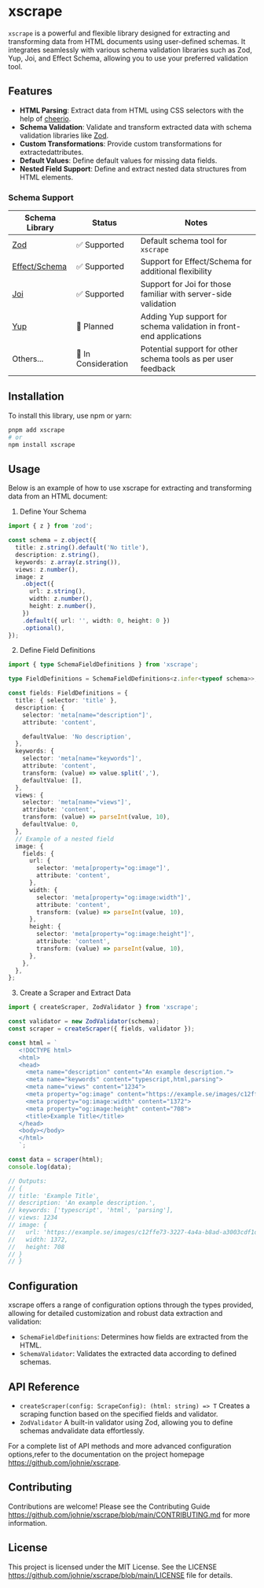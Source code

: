 # xscrape

`xscrape` is a powerful and flexible library designed for extracting and
transforming data from HTML documents using user-defined schemas. It integrates
seamlessly with various schema validation libraries such as Zod, Yup, Joi, and
Effect Schema, allowing you to use your preferred validation tool.

## Features

- **HTML Parsing**: Extract data from HTML using CSS selectors with the help of
  [cheerio](https://github.com/cheeriojs/cheerio).
- **Schema Validation**: Validate and transform extracted data with schema validation libraries like [Zod](https://github.com/colinhacks/zod).
- **Custom Transformations**: Provide custom transformations for extractedattributes.
- **Default Values**: Define default values for missing data fields.
- **Nested Field Support**: Define and extract nested data structures from
  HTML elements.

### Schema Support

| Schema Library                                       | Status              | Notes                                                              |
| ---------------------------------------------------- | ------------------- | ------------------------------------------------------------------ |
| [Zod](https://github.com/colinhacks/zod)             | ✅ Supported        | Default schema tool for `xscrape`                                  |
| [Effect/Schema](https://github.com/Effect-TS/effect) | ✅ Supported        | Support for Effect/Schema for additional flexibility               |
| [Joi](https://github.com/sideway/joi)                | ✅ Supported        | Support for Joi for those familiar with server-side validation     |
| [Yup](https://github.com/jquense/yup)                | 🚧 Planned          | Adding Yup support for schema validation in front-end applications |
| Others...                                            | 🔄 In Consideration | Potential support for other schema tools as per user feedback      |

## Installation

To install this library, use npm or yarn:

```bash
pnpm add xscrape
# or
npm install xscrape
```

## Usage

Below is an example of how to use xscrape for extracting and transforming data
from an HTML document:

1. Define Your Schema

```ts
import { z } from 'zod';

const schema = z.object({
  title: z.string().default('No title'),
  description: z.string(),
  keywords: z.array(z.string()),
  views: z.number(),
  image: z
    .object({
      url: z.string(),
      width: z.number(),
      height: z.number(),
    })
    .default({ url: '', width: 0, height: 0 })
    .optional(),
});
```

2. Define Field Definitions

```ts
import { type SchemaFieldDefinitions } from 'xscrape';

type FieldDefinitions = SchemaFieldDefinitions<z.infer<typeof schema>>;

const fields: FieldDefinitions = {
  title: { selector: 'title' },
  description: {
    selector: 'meta[name="description"]',
    attribute: 'content',

    defaultValue: 'No description',
  },
  keywords: {
    selector: 'meta[name="keywords"]',
    attribute: 'content',
    transform: (value) => value.split(','),
    defaultValue: [],
  },
  views: {
    selector: 'meta[name="views"]',
    attribute: 'content',
    transform: (value) => parseInt(value, 10),
    defaultValue: 0,
  },
  // Example of a nested field
  image: {
    fields: {
      url: {
        selector: 'meta[property="og:image"]',
        attribute: 'content',
      },
      width: {
        selector: 'meta[property="og:image:width"]',
        attribute: 'content',
        transform: (value) => parseInt(value, 10),
      },
      height: {
        selector: 'meta[property="og:image:height"]',
        attribute: 'content',
        transform: (value) => parseInt(value, 10),
      },
    },
  },
};
```

3. Create a Scraper and Extract Data

```ts
import { createScraper, ZodValidator } from 'xscrape';

const validator = new ZodValidator(schema);
const scraper = createScraper({ fields, validator });

const html = `
   <!DOCTYPE html>
   <html>
   <head>
     <meta name="description" content="An example description.">
     <meta name="keywords" content="typescript,html,parsing">
     <meta name="views" content="1234">
     <meta property="og:image" content="https://example.se/images/c12ffe73-3227-4a4a-b8ad-a3003cdf1d70?h=708&amp;tight=false&amp;w=1372">
     <meta property="og:image:width" content="1372">
     <meta property="og:image:height" content="708">
     <title>Example Title</title>
   </head>
   <body></body>
   </html>
   `;

const data = scraper(html);
console.log(data);

// Outputs:
// {
// title: 'Example Title',
// description: 'An example description.',
// keywords: ['typescript', 'html', 'parsing'],
// views: 1234
// image: {
//   url: 'https://example.se/images/c12ffe73-3227-4a4a-b8ad-a3003cdf1d70?h=708&amp;tight=false&amp;w=1372',
//   width: 1372,
//   height: 708
// }
// }
```

## Configuration

xscrape offers a range of configuration options through the types provided,
allowing for detailed customization and robust data extraction and validation:

- `SchemaFieldDefinitions`: Determines how fields are extracted from the HTML.
- `SchemaValidator`: Validates the extracted data according to defined schemas.

## API Reference

- `createScraper(config: ScrapeConfig): (html: string) => T` Creates a scraping function based on the specified fields and validator.
- `ZodValidator` A built-in validator using Zod, allowing you to define schemas andvalidate data effortlessly.

For a complete list of API methods and more advanced configuration options,refer to the documentation on the project homepage https://github.com/johnie/xscrape.

## Contributing

Contributions are welcome! Please see the Contributing Guide https://github.com/johnie/xscrape/blob/main/CONTRIBUTING.md for more information.

## License

This project is licensed under the MIT License. See the LICENSE
https://github.com/johnie/xscrape/blob/main/LICENSE file for details.
